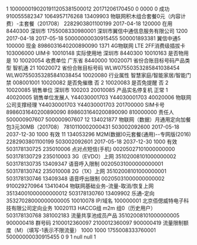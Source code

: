 <?xml version="1.0" encoding="utf-8"?>
<ContractRoot>
  <TcpCont> 
    <ActionCode>1</ActionCode>  
    <TransactionID>1000000190201911205381500012</TransactionID>  
    <RspTime>20171206170450</RspTime>  
    <Response> 
      <RspType>0</RspType>  
      <RspCode>0000</RspCode>  
      <RspDesc/> 
    </Response>
  </TcpCont>
  <SvcCont> 
    <resultCode>0</resultCode>  
    <resultMsg>成功</resultMsg>  
    <errCode/>  
    <result> 
      <prodInfos> 
        <prodInstId>910055582347</prodInstId>
        <phoneNum>1064957176268</phoneNum>
        <productId>13409903</productId>
        <productName>物联网积木组合套餐0元（内容计费）-主套餐（201708）</productName>
        <productNbr>2282903801100199</productNbr>
        <startDt>2017-04-18</startDt>  
        <prodStatusCd>120000</prodStatusCd>
        <prodStatusName>在用</prodStatusName>  
        <commonRegionId>8440300</commonRegionId>  
        <commonRegionName>深圳市</commonRegionName>  
        <custNumber>1755008330980001</custNumber>  
        <custName>深圳市翼信中通信息服务有限公司</custName>  
        <paymentModeCd>1200</paymentModeCd>  
        <openTime>2017-04-18</openTime>  
        <activeTime>2017-05-18</activeTime>
        <acctInfos> 
          <acctNumber>50000000030915455</acctNumber>  
          <acctId>500001893381</acctId>  
          <acctName>翼信中通5</acctName>  
          <payMethod>100000</payMethod>  
          <payMethodName>现金</payMethodName> 
        </acctInfos>  
        <mktResouceInfos> 
          <mktResourceCode>8986031640200890090</mktResourceCode>  
          <mktResourceId>1371</mktResourceId>  
          <mktResourceName>4G物联网 LTE 2FF消费级插拔卡</mktResourceName>  
          <mktResourceTypeCd>103006000</mktResourceTypeCd>  
          <mktResourceTypeName>UIM卡</mktResourceTypeName> 
        </mktResouceInfos>  
        <attrInfos> 
          <attrSpecId>10010148</attrSpecId>  
          <attrName>实际使用地</attrName>  
          <attrValue>深圳市</attrValue>  
          <attrValueId>8440300</attrValueId> 
        </attrInfos>  
        <attrInfos> 
          <attrSpecId>10010163</attrSpecId>  
          <attrName>是否物用</attrName>  
          <attrValue>是</attrValue>  
          <attrValueId>10</attrValueId> 
        </attrInfos>  
        <attrInfos> 
          <attrSpecId>10020054</attrSpecId>  
          <attrName>收费单位</attrName>  
          <attrValue>广东省</attrValue>  
          <attrValueId>8440000</attrValueId> 
        </attrInfos>  
        <attrInfos> 
          <attrSpecId>10020071</attrSpecId>  
          <attrName>省份合账目标号码产品类型</attrName>  
          <attrValue>智机通</attrValue>  
          <attrValueId>21</attrValueId> 
        </attrInfos>  
        <attrInfos> 
          <attrSpecId>10020072</attrSpecId>  
          <attrName>省份合账目标号码</attrName>  
          <attrValue>WLW07550353285841038454</attrValue>  
          <attrValueId>WLW07550353285841038454</attrValueId> 
        </attrInfos>  
        <attrInfos> 
          <attrSpecId>10020080</attrSpecId>  
          <attrName>行业属性</attrName>  
          <attrValue>智慧家庭/智能家居/智能门禁</attrValue>  
          <attrValueId>008001001</attrValueId> 
        </attrInfos>  
        <attrInfos> 
          <attrSpecId>10020082</attrSpecId>  
          <attrName>是否免催缴</attrName>  
          <attrValue>否</attrValue>  
          <attrValueId>2</attrValueId> 
        </attrInfos>  
        <attrInfos> 
          <attrSpecId>10020083</attrSpecId>  
          <attrName>是否免提醒</attrName>  
          <attrValue>否</attrValue>  
          <attrValueId>2</attrValueId> 
        </attrInfos>  
        <attrInfos> 
          <attrSpecId>10020085</attrSpecId>  
          <attrName>销售单位</attrName>  
          <attrValue>深圳市</attrValue>  
          <attrValueId>100203</attrValueId> 
        </attrInfos>  
        <attrInfos> 
          <attrSpecId>20010085</attrSpecId>  
          <attrName>产品实名停复机</attrName>  
          <attrValue>正常</attrValue>  
          <attrValueId>1</attrValueId> 
        </attrInfos>  
        <attrInfos> 
          <attrSpecId>40020005</attrSpecId>  
          <attrName>销售单位发展人</attrName>  
          <attrValue>Y44030001703</attrValue>  
          <attrValueId>Y44030001703</attrValueId> 
        </attrInfos>  
        <attrInfos> 
          <attrSpecId>40020006</attrSpecId>  
          <attrName>物联网公司支撑经理</attrName>  
          <attrValue>Y44030001703</attrValue>  
          <attrValueId>Y44030001703</attrValueId> 
        </attrInfos>  
        <attrInfos> 
          <attrSpecId>201700000</attrSpecId>  
          <attrName>SIM卡号</attrName>  
          <attrValue>8986031640200890090</attrValue>  
          <attrValueId>8986031640200890090</attrValueId> 
        </attrInfos>  
        <attrInfos> 
          <attrSpecId>810000000</attrSpecId>  
          <attrName>责任人</attrName>  
          <attrValue>500000907607</attrValue>  
          <attrValueId>500000907607</attrValueId> 
        </attrInfos>  
        <prodOfferInfos> 
          <offerType>12</offerType>
          <prodOfferId>134021877</prodOfferId>  
          <prodOfferName>物联网（数据）月通用定向加餐包3元30MB（201708）</prodOfferName>
          <prodOfferNbr>7810110002000431</prodOfferNbr>
          <prodOfferInstId>503002092600</prodOfferInstId>  
          <startDt>2017-05-18</startDt>  
          <endDt>2037-12-30</endDt>  
          <statusCd>1000</statusCd>  
          <statusName>有效</statusName> 
        </prodOfferInfos>
        <prodOfferInfos>
          <offerType>11</offerType>
          <prodOfferId>134053296</prodOfferId>
          <prodOfferName>M2M(数据)0元套餐(通用)--专网版(2016)</prodOfferName>
          <prodOfferNbr>2282903801100199</prodOfferNbr>
          <prodOfferInstId>503002092601</prodOfferInstId>
          <startDt>2017-05-18</startDt>
          <endDt>2037-12-30</endDt>
          <statusCd>1000</statusCd>
          <statusName>有效</statusName>
        </prodOfferInfos>
        <funProdInfos>
          <prodInstId>503178130725</prodInstId>  
          <productId>235010006</productId>  
          <productName>点对点短信(手机)</productName>  
          <productNbr>00205027101000000000</productNbr> 
        </funProdInfos>  
        <funProdInfos> 
          <prodInstId>503178130729</prodInstId>  
          <productId>235010003</productId>  
          <productName>3G（EVDO）上网</productName>  
          <productNbr>35102008101000000002</productNbr> 
        </funProdInfos>  
        <funProdInfos> 
          <prodInstId>503178130735</prodInstId>  
          <productId>13409347</productId>  
          <productName>语音呼入限制</productName>  
          <productNbr>00205031000000000001</productNbr> 
        </funProdInfos>  
        <funProdInfos> 
          <prodInstId>503178130742</prodInstId>  
          <productId>235010008</productId>  
          <productName>2G（1X）上网</productName>  
          <productNbr>35102008101000000001</productNbr> 
        </funProdInfos>  
        <funProdInfos> 
          <prodInstId>503178130746</prodInstId>  
          <productId>13409348</productId>  
          <productName>语音呼出限制</productName>  
          <productNbr>00205031000000000002</productNbr> 
        </funProdInfos>
        <funProdInfos>
          <prodInstId>910029270964</prodInstId>
          <productId>13410404</productId>
          <productName>物联网基础业务-流量-取消/恢复上网</productName>
          <productNbr>35134001000000000012</productNbr>
        </funProdInfos>
        <funProdInfos> 
          <prodInstId>503178130760</prodInstId>  
          <productId>13409902</productId>  
          <productName>乐通-定向</productName>  
          <productNbr>35327028000000000005</productNbr>  
          <attrInfos> 
            <attrSpecId>10010078</attrSpecId>  
            <attrName>IP/域名</attrName>  
            <attrValue>100000001</attrValue>  
            <attrValueDes>北京佰偲威特电子科技有限公司定向业务</attrValueDes> 
          </attrInfos>  
          <attrInfos> 
            <attrSpecId>10020113</attrSpecId>  
            <attrName>HACCG组</attrName>  
            <attrValue>m2m</attrValue>  
            <attrValueDes>组0（历史用户）</attrValueDes> 
          </attrInfos> 
        </funProdInfos>  
        <funProdInfos> 
          <prodInstId>503178130768</prodInstId>  
          <productId>381002183</productId>  
          <productName>流量共享池成员产品</productName>  
          <productNbr>35102008101000000005</productNbr>  
          <attrInfos> 
            <attrSpecId>900000418</attrSpecId>  
            <attrName>群号码</attrName>  
            <attrValue>2100012360097</attrValue>  
            <attrValueDes>2100012360097</attrValueDes> 
          </attrInfos>  
          <attrInfos> 
            <attrSpecId>900000419</attrSpecId>  
            <attrName>流量限制额度（M）（填写-1表示不限流量）</attrName>  
            <attrValue>1000</attrValue>  
            <attrValueDes>1000</attrValueDes> 
          </attrInfos> 
        </funProdInfos>  
        <useCustNumber/>  
        <respCustNumber>1755008333760001</respCustNumber>  
        <prodInstAcct> 
          <acctNumber>50000000030915455</acctNumber>  
          <acctItemGroupId>0</acctItemGroupId>  
          <priority>9</priority>  
          <paymentLimitType>1</paymentLimitType>  
          <paymentLimit>null</paymentLimit>  
          <ifOwnerAcct>null</ifOwnerAcct> 
        </prodInstAcct>  
        <stopflag>1</stopflag> 
      </prodInfos>
    </result>
  </SvcCont>
</ContractRoot>
